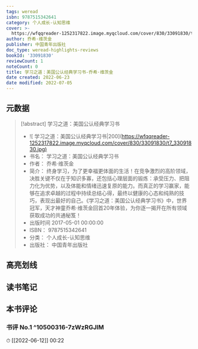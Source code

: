 ```yaml
---
tags: weread
isbn: 9787515342641
category: 个人成长-认知思维
cover: >-
  https://wfqqreader-1252317822.image.myqcloud.com/cover/830/33091830/t7_33091830.jpg
author: 乔希·维茨金
publisher: 中国青年出版社
doc_type: weread-highlights-reviews
bookId: '33091830'
reviewCount: 1
noteCount: 0
title: 学习之道：美国公认经典学习书-乔希·维茨金
date created: 2022-06-23
date modified: 2022-07-05
---
```


## 元数据

> [!abstract] 学习之道：美国公认经典学习书
> - ![ 学习之道：美国公认经典学习书|200](<https://wfqqreader-1252317822.image.myqcloud.com/cover/830/33091830/t7_33091830.jpg)>
> - 书名： 学习之道：美国公认经典学习书
> - 作者： 乔希·维茨金
> - 简介： 终身学习，为了更幸福更体面的生活！在竞争激烈的高阶领域，决胜关键不仅在于知识多寡，还包括心理层面的锻炼：承受压力、把阻力化为优势，以及体能和情绪迅速复原的能力。而真正的学习赢家，能够在追求卓越的过程中持续总结心得，最终以健康的心态和纯熟的技巧，表现出最好的自己。《学习之道：美国公认经典学习书》中，世界冠军，天才神童乔希·维茨金回首20年体验，为你逐一揭开在所有领域获取成功的共通秘笈！
> - 出版时间 2017-05-01 00:00:00
> - ISBN： 9787515342641
> - 分类： 个人成长-认知思维
> - 出版社： 中国青年出版社

## 高亮划线

## 读书笔记

## 本书评论

### 书评 No.1 ^10500316-7zWzRGJlM

⏱ [[2022-06-12]] 00:22

